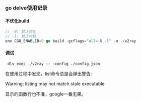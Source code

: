 ### go delve使用记录



#### 不优化build

```go
// -N: 禁止优化
// -l: 禁止内联
env CGO_ENABLED=0 go build -gcflags="all=-N -l" -o ./v2ray
```



#### 调试

```shell
 dlv exec ./v2ray -- -config ./config.json
```



在使用过程中发现，list命令总是会弹出警告:

Warning: listing may not match stale executable



显示的函数行也不准，google一番无果。